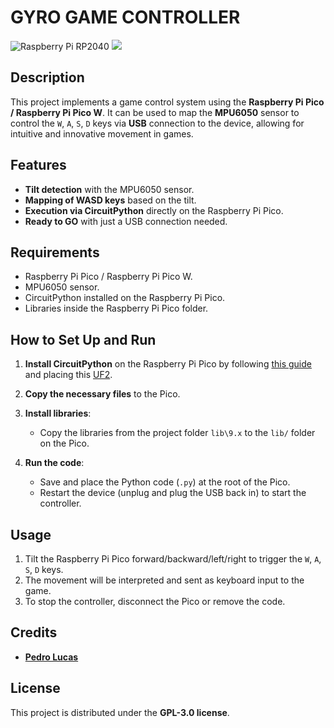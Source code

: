 # GYRO GAME CONTROLLER
![Raspberry Pi RP2040](https://img.shields.io/badge/Raspberry%20Pi%20RP2040-black?logo=raspberrypi&logoColor=raspberrypi) ![](https://img.shields.io/badge/Programming-black?logo=C&logoColor=white)


## Description
This project implements a game control system using the **Raspberry Pi Pico / Raspberry Pi Pico W**. It can be used to map the **MPU6050** sensor to control the `W`, `A`, `S`, `D` keys via **USB** connection to the device, allowing for intuitive and innovative movement in games.

## Features
- **Tilt detection** with the MPU6050 sensor.
- **Mapping of WASD keys** based on the tilt.
- **Execution via CircuitPython** directly on the Raspberry Pi Pico.
- **Ready to GO** with just a USB connection needed.

## Requirements
- Raspberry Pi Pico / Raspberry Pi Pico W.
- MPU6050 sensor.
- CircuitPython installed on the Raspberry Pi Pico.
- Libraries inside the Raspberry Pi Pico folder.

## How to Set Up and Run
1. **Install CircuitPython** on the Raspberry Pi Pico by following [this guide](https://learn.adafruit.com/welcome-to-circuitpython/installing-circuitpython) and placing this [UF2](link).

2. **Copy the necessary files** to the Pico.

3. **Install libraries**:
   - Copy the libraries from the project folder `lib\9.x` to the `lib/` folder on the Pico.

4. **Run the code**:
   - Save and place the Python code (`.py`) at the root of the Pico.
   - Restart the device (unplug and plug the USB back in) to start the controller.

## Usage
1. Tilt the Raspberry Pi Pico forward/backward/left/right to trigger the `W`, `A`, `S`, `D` keys.
2. The movement will be interpreted and sent as keyboard input to the game.
3. To stop the controller, disconnect the Pico or remove the code.

## Credits
   - [**Pedro Lucas**](https://github.com/pedrolucas7i)

## License
This project is distributed under the **GPL-3.0 license**.
